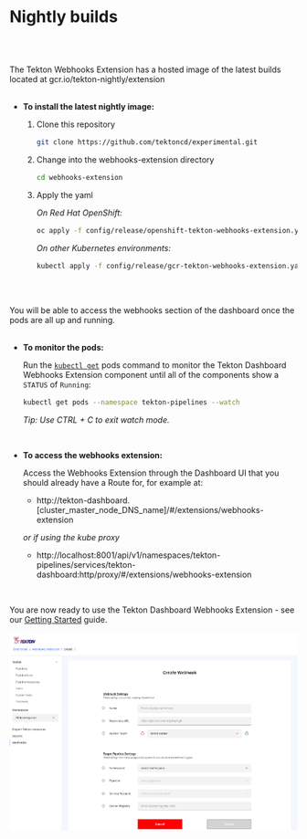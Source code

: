 # Nightly builds
<br/>
<br/>

The Tekton Webhooks Extension has a hosted image of the latest builds located at gcr.io/tekton-nightly/extension
<br/>
<br/>

* **To install the latest nightly image:**

  1. Clone this repository

      ```bash
      git clone https://github.com/tektoncd/experimental.git
      ```
  
  2. Change into the webhooks-extension directory

      ```bash
      cd webhooks-extension
      ```

  3. Apply the yaml

      _On Red Hat OpenShift:_

      ```bash
      oc apply -f config/release/openshift-tekton-webhooks-extension.yaml
      ```

      _On other Kubernetes environments:_

      ```bash
      kubectl apply -f config/release/gcr-tekton-webhooks-extension.yaml
      ```  
<br/>
<br/>

You will be able to access the webhooks section of the dashboard once the pods are all up and running.
<br/>
<br/>

  * **To monitor the pods:**
  
    Run the [`kubectl get`](https://kubernetes.io/docs/reference/generated/kubectl/kubectl-commands#get) pods command to monitor the Tekton Dashboard Webhooks Extension component until all of the components show a `STATUS` of `Running`:

    ```bash
    kubectl get pods --namespace tekton-pipelines --watch
    ```
    _Tip: Use CTRL + C to exit watch mode._
<br/>

  * **To access the webhooks extension:**

    Access the Webhooks Extension through the Dashboard UI that you should already have a Route for, for example at:
    
    - http://tekton-dashboard.[cluster_master_node_DNS_name]/#/extensions/webhooks-extension

    _or if using the kube proxy_

    - http://localhost:8001/api/v1/namespaces/tekton-pipelines/services/tekton-dashboard:http/proxy/#/extensions/webhooks-extension
<br/>

You are now ready to use the Tekton Dashboard Webhooks Extension - see our [Getting Started](https://github.com/tektoncd/experimental/blob/master/webhooks-extension/docs/GettingStarted.md) guide.

  ![Create webhook page in dashboard](./images/createWebhook.png?raw=true "Create webhook page in dashboard")